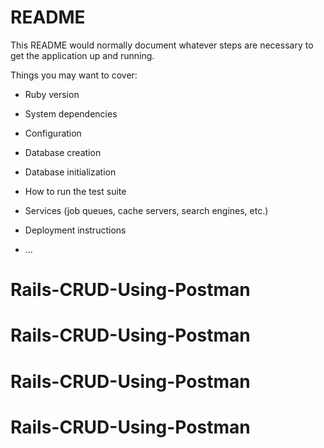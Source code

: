 # README

This README would normally document whatever steps are necessary to get the
application up and running.

Things you may want to cover:

* Ruby version

* System dependencies

* Configuration

* Database creation

* Database initialization

* How to run the test suite

* Services (job queues, cache servers, search engines, etc.)

* Deployment instructions

* ...
# Rails-CRUD-Using-Postman
# Rails-CRUD-Using-Postman
# Rails-CRUD-Using-Postman
# Rails-CRUD-Using-Postman
